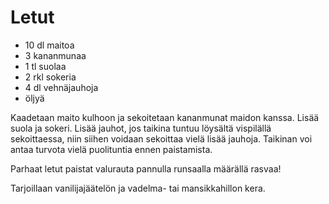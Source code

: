 Letut
=====

+ 10 dl maitoa
+ 3 kananmunaa
+ 1 tl 	suolaa
+ 2 rkl sokeria
+ 4 dl vehnäjauhoja
+ öljyä

Kaadetaan maito kulhoon ja sekoitetaan kananmunat maidon kanssa. Lisää suola ja sokeri. Lisää jauhot, jos taikina tuntuu löysältä vispilällä sekoittaessa, niin siihen voidaan sekoittaa vielä lisää jauhoja. Taikinan voi antaa turvota vielä puolituntia ennen paistamista.

Parhaat letut paistat valurauta pannulla runsaalla määrällä rasvaa!

Tarjoillaan vanilijajäätelön ja vadelma- tai mansikkahillon kera.